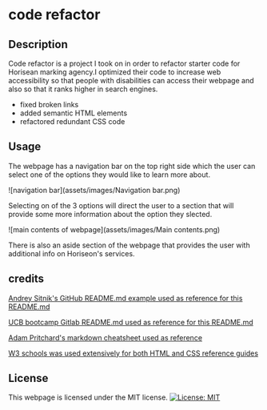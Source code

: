 # code refactor

## Description

Code refactor is a project I took on in order to refactor starter code for Horisean marking agency.I optimized their code to increase web accessibility so that people with disabilities can access their webpage and also so that it ranks higher in search engines.

- fixed broken links
- added semantic HTML elements
- refactored redundant CSS code

## Usage

The webpage has a navigation bar on the top right side which the user can select one of the options they would like to learn more about.

![navigation bar](assets/images/Navigation bar.png)

Selecting on of the 3 options will direct the user to a section that will provide some more information about the option they slected.

![main contents of webpage](assets/images/Main contents.png)

There is also an aside section of the webpage that provides the user with additional info on Horiseon's services.

## credits

[Andrey Sitnik's GitHub README.md example used as reference for this README.md](https://github.com/ai/size-limit#readme)

[UCB bootcamp Gitlab README.md used as reference for this README.md](https://ucb.bootcampcontent.com/UCB-Coding-Bootcamp/UCB-VIRT-FSF-FT-09-2022-U-LOLC/-/tree/main/course-content/01-html-git-css/challenge/Good-README-Guide)

[Adam Pritchard's markdown cheatsheet used as reference](https://github.com/adam-p/markdown-here/wiki/Markdown-Cheatsheet#lines)

[W3 schools was used extensively for both HTML and CSS reference guides](https://www.w3schools.com/)

## License

This webpage is licensed under the MIT license.
[![License: MIT](https://img.shields.io/badge/License-MIT-yellow.svg)](https://opensource.org/licenses/MIT)
